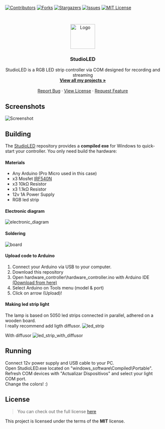 [![Contributors][contributors-shield]][contributors-url]
[![Forks][forks-shield]][forks-url]
[![Stargazers][stars-shield]][stars-url]
[![Issues][issues-shield]][issues-url]
[![MIT License][license-shield]][license-url]

<br />
<p align="center">
  <a href="https://github.com/PecceG2/StudioLED">
    <img src="https://pecceg2.github.io/StudioLED/logo.png" alt="Logo" width="80" height="80">
  </a>

  <h3 align="center">StudioLED</h3>

  <p align="center">
    StudioLED is a RGB LED strip controller via COM designed for recording and streaming
    <br />
    <a href="https://github.com/PecceG2/"><strong>View all my projects »</strong></a>
    <br />
    <br />
    <a href="https://github.com/PecceG2/StudioLED/issues">Report Bug</a>
    ·
    <a href="https://github.com/PecceG2/StudioLED/blob/master/LICENSE.md">View License</a>
    ·
    <a href="https://github.com/PecceG2/StudioLED/issues">Request Feature</a>
  </p>
</p>

## Screenshots ##
![Screenshot](https://pecceg2.github.io/StudioLED/desktop_preview.jpg)

## Building

The [StudioLED](https://github.com/PecceG2/StudioLED) repository provides a **compiled exe** for Windows to quick-start your controller. You only need build the hardware:

#### Materials
- Any Arduino (Pro Micro used in this case)
- x3 Mosfet [IRF540N](https://media.digikey.com/pdf/Data%20Sheets/Fairchild%20PDFs/IRF540N.pdf)
- x3 10kΩ Resistor
- x3 1.1kΩ Resistor
- 12v 1A Power Supply
- RGB led strip

#### Electronic diagram
![electronic_diagram](https://pecceg2.github.io/StudioLED/diagram.jpg)

#### Soldering
![board](https://pecceg2.github.io/StudioLED/board.jpg)

#### Upload code to Arduino
1. Connect your Arduino vía USB to your computer.
2. Download this repository
3. Open hardware_controller\hardware_controller.ino with Arduino IDE [(Download from here)](https://www.arduino.cc/en/main/software)
4. Select Arduino on Tools menu (model & port)
5. Click on arrow (Upload)!

#### Making led strip light
The lamp is based on 5050 led strips connected in parallel, adhered on a wooden board.<br />
I really recommend add ligth diffusor.
![led_strip](https://pecceg2.github.io/StudioLED/led_strip.jpg)

With diffusor
![led_strip_with_diffusor](https://pecceg2.github.io/StudioLED/led_strip_diffusor.jpg)

## Running
Connect 12v power supply and USB cable to your PC.<br />
Open StudioLED.exe located on "windows_software\Compiled\Portable".<br />
Refresh COM devices with "Actualizar Dispositivos" and select your light COM port.<br />
Change the colors! :)


## License
>You can check out the full license [here](https://github.com/PecceG2/StudioLED/blob/master/LICENSE.md)

This project is licensed under the terms of the **MIT** license.

[contributors-shield]: https://img.shields.io/github/contributors/PecceG2/StudioLED.svg?style=flat-square
[contributors-url]: https://github.com/PecceG2/StudioLED/graphs/contributors
[forks-shield]: https://img.shields.io/github/forks/PecceG2/StudioLED.svg?style=flat-square
[forks-url]: https://github.com/PecceG2/StudioLED/network/members
[stars-shield]: https://img.shields.io/github/stars/PecceG2/StudioLED.svg?style=flat-square
[stars-url]: https://github.com/PecceG2/StudioLED/stargazers
[issues-shield]: https://img.shields.io/github/issues/PecceG2/StudioLED.svg?style=flat-square
[issues-url]: https://github.com/PecceG2/StudioLED/issues
[license-shield]: https://img.shields.io/github/license/PecceG2/StudioLED.svg?style=flat-square
[license-url]: https://github.com/PecceG2/StudioLED/blob/master/LICENSE.md
